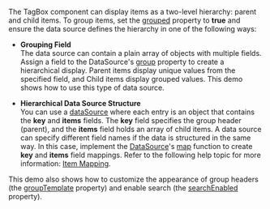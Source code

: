 The TagBox component can display items as a two-level hierarchy: parent and child items. To group items, set the [grouped](/Documentation/ApiReference/UI_Components/dxTagBox/Configuration/#grouped) property to **true** and ensure the data source defines the hierarchy in one of the following ways:

- **Grouping Field**    
The data source can contain a plain array of objects with multiple fields. Assign a field to the DataSource's [group](/Documentation/ApiReference/Data_Layer/DataSource/Configuration/#group) property to create a hierarchical display. Parent items display unique values from the specified field, and Child items display grouped values. This demo shows how to use this type of data source.

- **Hierarchical Data Source Structure**    
You can use a [dataSource](/Documentation/ApiReference/UI_Components/dxTagBox/Configuration/#dataSource) where each entry is an object that contains the **key** and **items** fields. The **key** field specifies the group header (parent), and the **items** field holds an array of child items. A data source can specify different field names if the data is structured in the same way. In this case, implement the [DataSource](/Documentation/ApiReference/Data_Layer/DataSource/)'s [map](/Documentation/ApiReference/Data_Layer/DataSource/Configuration/#map) function to create **key** and **items** field mappings. Refer to the following help topic for more information: [Item Mapping](/Documentation/Guide/Data_Binding/Data_Layer/#Reading_Data/Data_Transformation/Item_Mapping).

This demo also shows how to customize the appearance of group headers (the [groupTemplate](/Documentation/ApiReference/UI_Components/dxTagBox/Configuration/#groupTemplate) property) and enable search (the [searchEnabled](/Documentation/ApiReference/UI_Components/dxTagBox/Configuration/#searchEnabled) property).
